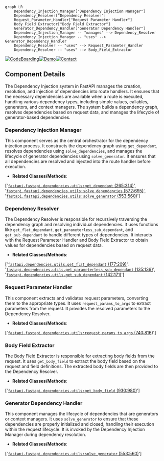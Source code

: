 ```mermaid
graph LR
    Dependency_Injection_Manager["Dependency Injection Manager"]
    Dependency_Resolver["Dependency Resolver"]
    Request_Parameter_Handler["Request Parameter Handler"]
    Body_Field_Extractor["Body Field Extractor"]
    Generator_Dependency_Handler["Generator Dependency Handler"]
    Dependency_Injection_Manager -- "manages" --> Dependency_Resolver
    Dependency_Injection_Manager -- "uses" --> Generator_Dependency_Handler
    Dependency_Resolver -- "uses" --> Request_Parameter_Handler
    Dependency_Resolver -- "uses" --> Body_Field_Extractor
```
[![CodeBoarding](https://img.shields.io/badge/Generated%20by-CodeBoarding-9cf?style=flat-square)](https://github.com/CodeBoarding/GeneratedOnBoardings)[![Demo](https://img.shields.io/badge/Try%20our-Demo-blue?style=flat-square)](https://www.codeboarding.org/demo)[![Contact](https://img.shields.io/badge/Contact%20us%20-%20codeboarding@gmail.com-lightgrey?style=flat-square)](mailto:codeboarding@gmail.com)

## Component Details

The Dependency Injection system in FastAPI manages the creation, resolution, and injection of dependencies into route handlers. It ensures that the necessary dependencies are available when a route is executed, handling various dependency types, including simple values, callables, generators, and context managers. The system builds a dependency graph, resolves dependencies based on request data, and manages the lifecycle of generator-based dependencies.

### Dependency Injection Manager
This component serves as the central orchestrator for the dependency injection process. It constructs the dependency graph using `get_dependant`, resolves dependencies using `solve_dependencies`, and manages the lifecycle of generator dependencies using `solve_generator`. It ensures that all dependencies are resolved and injected into the route handler before execution.
- **Related Classes/Methods**:

['[`fastapi.fastapi.dependencies.utils:get_dependant` (265:314)](https://github.com/fastapi/fastapi/blob/master/fastapi/dependencies/utils.py#L265-L314)', '[`fastapi.fastapi.dependencies.utils:solve_dependencies` (572:695)](https://github.com/fastapi/fastapi/blob/master/fastapi/dependencies/utils.py#L572-L695)', '[`fastapi.fastapi.dependencies.utils:solve_generator` (553:560)](https://github.com/fastapi/fastapi/blob/master/fastapi/dependencies/utils.py#L553-L560)']

### Dependency Resolver
The Dependency Resolver is responsible for recursively traversing the dependency graph and resolving individual dependencies. It uses functions like `get_flat_dependant`, `get_parameterless_sub_dependant`, and `get_sub_dependant` to handle different types of dependencies. It interacts with the Request Parameter Handler and Body Field Extractor to obtain values for dependencies based on request data.
- **Related Classes/Methods**:

['[`fastapi.dependencies.utils.get_flat_dependant` (177:209)](https://github.com/fastapi/fastapi/blob/master/fastapi/dependencies/utils.py#L177-L209)', '[`fastapi.dependencies.utils.get_parameterless_sub_dependant` (135:139)](https://github.com/fastapi/fastapi/blob/master/fastapi/dependencies/utils.py#L135-L139)', '[`fastapi.dependencies.utils.get_sub_dependant` (142:171)](https://github.com/fastapi/fastapi/blob/master/fastapi/dependencies/utils.py#L142-L171)']

### Request Parameter Handler
This component extracts and validates request parameters, converting them to the appropriate types. It uses `request_params_to_args` to extract parameters from the request. It provides the resolved parameters to the Dependency Resolver.
- **Related Classes/Methods**:

['[`fastapi.fastapi.dependencies.utils:request_params_to_args` (740:816)](https://github.com/fastapi/fastapi/blob/master/fastapi/dependencies/utils.py#L740-L816)']

### Body Field Extractor
The Body Field Extractor is responsible for extracting body fields from the request. It uses `get_body_field` to extract the body field based on the request and field definitions. The extracted body fields are then provided to the Dependency Resolver.
- **Related Classes/Methods**:

['[`fastapi.fastapi.dependencies.utils:get_body_field` (930:980)](https://github.com/fastapi/fastapi/blob/master/fastapi/dependencies/utils.py#L930-L980)']

### Generator Dependency Handler
This component manages the lifecycle of dependencies that are generators or context managers. It uses `solve_generator` to ensure that these dependencies are properly initialized and closed, handling their execution within the request lifecycle. It is invoked by the Dependency Injection Manager during dependency resolution.
- **Related Classes/Methods**:

['[`fastapi.fastapi.dependencies.utils:solve_generator` (553:560)](https://github.com/fastapi/fastapi/blob/master/fastapi/dependencies/utils.py#L553-L560)']
